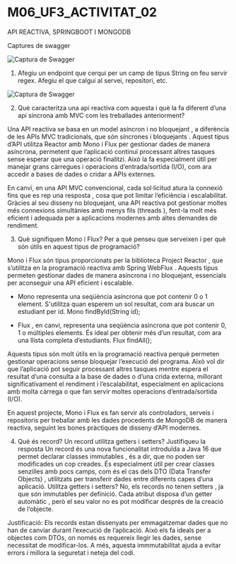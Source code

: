 # M06_UF3_ACTIVITAT_02
API REACTIVA, SPRINGBOOT I MONGODB

Captures de swagger

![Captura de Swagger](img/endpoints.png)

1. Afegiu un endpoint que cerqui per un camp de tipus String on feu servir regex. Afegiu el que calgui al servei, repositori, etc.

![Captura de Swagger](img/endpointafegit.png)

2. Què caracteritza una api reactiva com aquesta i què la fa diferent d’una api síncrona amb MVC com les treballades anteriorment?

Una API reactiva se basa en un model asíncron i no bloquejant , a diferència de les APIs MVC tradicionals, que són síncrones i bloquejants . Aquest tipus d’API utilitza Reactor amb Mono i Flux per gestionar dades de manera asíncrona, permetent que l’aplicació continuï processant altres tasques sense esperar que una operació finalitzi. Això la fa especialment útil per manejar grans càrregues i operacions d’entrada/sortida (I/O), com ara accedir a bases de dades o cridar a APIs externes.

En canvi, en una API MVC convencional, cada sol·licitud atura la connexió fins que es rep una resposta , cosa que pot limitar l’eficiència i escalabilitat. Gràcies al seu disseny no bloquejant, una API reactiva pot gestionar moltes més connexions simultànies amb menys fils (threads ), fent-la molt més eficient i adequada per a aplicacions modernes amb altes demandes de rendiment.

3. Què signifiquen Mono i Flux? Per a què penseu que serveixen i per què són útils en aquest tipus de programació?

Mono i Flux són tipus proporcionats per la biblioteca Project Reactor , que s’utilitza en la programació reactiva amb Spring WebFlux . Aquests tipus permeten gestionar dades de manera asíncrona i no bloquejant, essencials per aconseguir una API eficient i escalable.

- Mono representa una seqüència asíncrona que pot contenir 0 o 1 element. S'utilitza quan esperem un sol resultat, com ara buscar un estudiant per id.
Mono<StudentDTO> findById(String id);

- Flux , en canvi, representa una seqüència asíncrona que pot contenir 0, 1 o múltiples elements. És ideal per obtenir més d’un resultat, com ara una llista completa d’estudiants.
Flux<StudentDTO> findAll();

Aquests tipus són molt útils en la programació reactiva perquè permeten gestionar operacions sense bloquejar l’execució del programa. Això vol dir que l’aplicació pot seguir processant altres tasques mentre espera el resultat d’una consulta a la base de dades o d’una crida externa, millorant significativament el rendiment i l’escalabilitat, especialment en aplicacions amb molta càrrega o que fan servir moltes operacions d’entrada/sortida (I/O).

En aquest projecte, Mono i Flux es fan servir als controladors, serveis i repositoris per treballar amb les dades procedents de MongoDB de manera reactiva, seguint les bones pràctiques de disseny d’API modernes.

4. Què és record? Un record utilitza getters i setters? Justifiqueu la resposta
Un record és una nova funcionalitat introduïda a Java 16 que permet declarar classes immutables , és a dir, que no poden ser modificades un cop creades. És especialment útil per crear classes senzilles amb pocs camps, com és el cas dels DTO (Data Transfer Objects) , utilitzats per transferir dades entre diferents capes d’una aplicació.
Utilitza getters i setters?
No, els records no tenen setters , ja que són immutables per definició. Cada atribut disposa d’un getter automàtic , però el seu valor no es pot modificar després de la creació de l’objecte.

Justificació:
Els records estan dissenyats per emmagatzemar dades que no han de canviar durant l’execució de l’aplicació. Això els fa ideals per a objectes com DTOs, on només es requereix llegir les dades, sense necessitat de modificar-los. A més, aquesta immmutabilitat ajuda a evitar errors i millora la seguretat i neteja del codi.